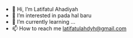 - 👋 Hi, I’m Latifatul Ahadiyah
- 👀 I’m interested in pada hal baru
- 🌱 I’m currently learning ...
- 📫 How to reach me latifatulahdyh@gmail.com
  
<!---
Latifatulahdyh/Latifatulahdyh is a ✨ special ✨ repository because its `README.md` (this file) appears on your GitHub profile.
You can click the Preview link to take a look at your changes.
--->
